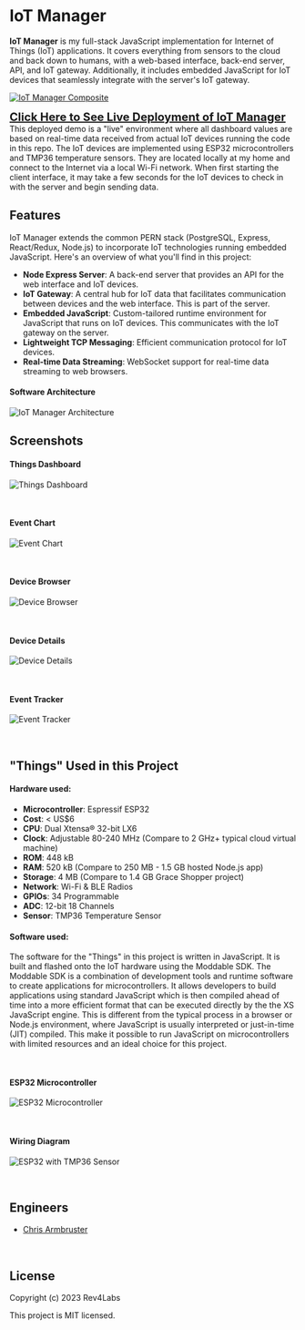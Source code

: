 # IoT Manager

**IoT Manager** is my full-stack JavaScript implementation for Internet of Things (IoT) applications. It covers everything from sensors to the cloud and back down to humans, with a web-based interface, back-end server, API, and IoT gateway. Additionally, it includes embedded JavaScript for IoT devices that seamlessly integrate with the server's IoT gateway.

[![IoT Manager Composite](/static/images/iot-manager-composite.png)](https://iotmanager.rev4labs.com/)

<a href="https://iotmanager.rev4labs.com/" style="font-size: 20px; font-weight: bold;">Click Here to See Live Deployment of IoT Manager</a>
This deployed demo is a "live" environment where all dashboard values are based on real-time data received from actual IoT devices running the code in this repo. The IoT devices are implemented using ESP32 microcontrollers and TMP36 temperature sensors. They are located locally at my home and connect to the Internet via a local Wi-Fi network. When first starting the client interface, it may take a few seconds for the IoT devices to check in with the server and begin sending data.

## Features

IoT Manager extends the common PERN stack (PostgreSQL, Express, React/Redux, Node.js) to incorporate IoT technologies running embedded JavaScript. Here's an overview of what you'll find in this project:

- **Node Express Server**: A back-end server that provides an API for the web interface and IoT devices.
- **IoT Gateway**: A central hub for IoT data that facilitates communication between devices and the web interface. This is part of the server.
- **Embedded JavaScript**: Custom-tailored runtime environment for JavaScript that runs on IoT devices. This communicates with the IoT gateway on the server.
- **Lightweight TCP Messaging**: Efficient communication protocol for IoT devices.
- **Real-time Data Streaming**: WebSocket support for real-time data streaming to web browsers.

#### Software Architecture

![IoT Manager Architecture](/static/images/architecture4.png)

## Screenshots

#### Things Dashboard

![Things Dashboard](/static/images/iot-manager-things-dashboard.png)

<br>

#### Event Chart

![Event Chart](/static/images/iot-manager-event-chart.png)

<br>

#### Device Browser

![ Device Browser](/static/images/iot-manager-device-browser.png)

<br>

#### Device Details

![Device Details](/static/images/iot-manager-device-details.png)

<br>

#### Event Tracker

![Event Tracker](/static/images/iot-manager-event-tracker.png)

<br>

## "Things" Used in this Project

#### Hardware used:

- **Microcontroller**: Espressif ESP32
- **Cost**: < US$6
- **CPU**: Dual Xtensa® 32-bit LX6
- **Clock**: Adjustable 80-240 MHz (Compare to 2 GHz+ typical cloud virtual machine)
- **ROM**: 448 kB
- **RAM**: 520 kB (Compare to 250 MB - 1.5 GB hosted Node.js app)
- **Storage**: 4 MB (Compare to 1.4 GB Grace Shopper project)
- **Network**: Wi-Fi & BLE Radios
- **GPIOs**: 34 Programmable
- **ADC**: 12-bit 18 Channels
- **Sensor**: TMP36 Temperature Sensor

#### Software used:

The software for the "Things" in this project is written in JavaScript. It is built and flashed onto the IoT hardware using the Moddable SDK. The Moddable SDK is a combination of development tools and runtime software to create applications for microcontrollers. It allows developers to build applications using standard JavaScript which is then compiled ahead of time into a more efficient format that can be executed directly by the the XS JavaScript engine. This is different from the typical process in a browser or Node.js environment, where JavaScript is usually interpreted or just-in-time (JIT) compiled. This make it possible to run JavaScript on microcontrollers with limited resources and an ideal choice for this project.

<br>

#### ESP32 Microcontroller

![ESP32 Microcontroller](/static/images/esp32-in-hand.png)

<br>

#### Wiring Diagram

![ESP32 with TMP36 Sensor](/static/images/esp32-with-tmp36.png)

<br>

## Engineers

- [Chris Armbruster](https://github.com/chrisallenarmbruster)

<br>

## License

Copyright (c) 2023 Rev4Labs

This project is MIT licensed.
